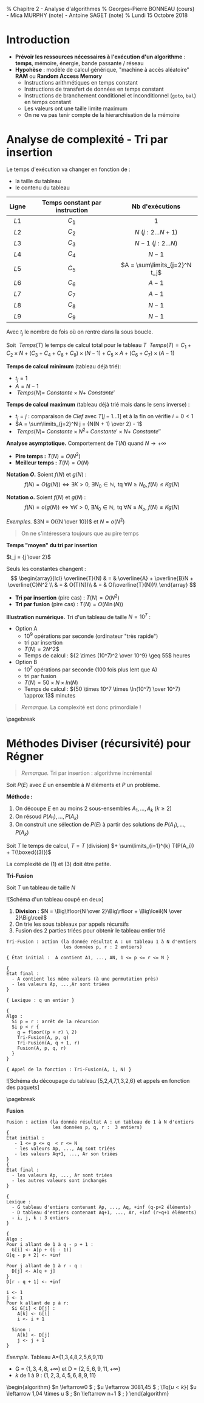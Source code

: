 % Chapitre 2 - Analyse d'algorithmes
% Georges-Pierre BONNEAU (cours) - Mica MURPHY (note) - Antoine SAGET (note)
% Lundi 15 Octobre 2018

# Introduction

- **Prévoir les ressources nécessaires à l'exécution d'un algorithme** : **temps**, mémoire, énergie, bande passante / réseau
- **Hypohèse** : modèle de calcul générique, "machine à accès aléatoire" **RAM** ou **Random Access Memory**
    - Instructions arithmétiques en temps constant
    - Instructions de transfert de données en temps constant
    - Instructions de branchement conditionel et inconditionnel (`goto`, `bal`) en temps constant
    - Les valeurs ont une taille limite maximum
    - On ne va pas tenir compte de la hierarchisation de la mémoire

# Analyse de complexité - Tri par insertion

Le temps d'exécution va changer en fonction de :

- la taille du tableau
- le contenu du tableau

Ligne | Temps constant par instruction |        Nb d'exécutions
:----:|:------------------------------:|:----------------------------:
$L1$  |             $C_1$              |              $1$
$L2$  |             $C_2$              |     $N$ ($j:2 \dots N+1$)
$L3$  |             $C_3$              |    $N - 1$ ($j:2 \dots N$)
$L4$  |             $C_4$              |            $N - 1$
$L5$  |             $C_5$              | $A = \sum\limits_{j=2}^N t_j$
$L6$  |             $C_6$              |            $A - 1$
$L7$  |             $C_7$              |            $A - 1$
$L8$  |             $C_8$              |            $N - 1$
$L9$  |             $C_9$              |            $N - 1$

Avec $t_j$ le nombre de fois où on rentre dans la sous boucle.

Soit $\ Temps(T)$ le temps de calcul total pour le tableau $T$
$\ Temps(T) = C_1 + C_2 \times N + (C_3 + C_4 + C_8 + C_9) \times (N - 1) + C_5 \times A + (C_6 + C_7) \times (A - 1)$

**Temps de calcul minimum** (tableau déjà trié):

- $t_j = 1$
- $A = N - 1$
- $\ Temps(N) =\ Constante \times N +\ Constante'$

**Temps de calcul maximum** (tableau déjà trié mais dans le sens inverse) :

- $t_j = j$ : comparaison de $Clef$ avec $T[j-1 \dots 1]$ et à la fin on vérifie $i = 0 < 1$
- $A = \sum\limits_{j=2}^N j = {N(N + 1) \over 2} - 1$
- $\ Temps(N) =\ Constante \times N^2 +\ Constante' \times N +\ Constante''$

**Analyse asymptotique.** Comportement de $T(N)$ quand $N \rightarrow +\infty$

- **Pire temps :** $T(N) = O(N^2)$
- **Meilleur temps :** $T(N) = O(N)$

**Notation $O$.** Soient $f(N)$ et $g(N)$ :
$$f(N) = O(g(N)) \Leftrightarrow \exists K > 0,\ \exists N_0 \in \mathbb{N}, \text{ tq } \forall N \ge N_0, f(N) \le Kg(N)$$

**Notation $o$.** Soient $f(N)$ et $g(N)$ :
$$f(N) = o(g(N)) \Leftrightarrow \forall K > 0,\ \exists N_0 \in \mathbb{N}, \text{ tq } \forall N \geq N_o,\ f(N) \leq Kg(N)$$

*Exemples.* $3N = O({N \over 10})$ et $N = o(N^2)$

> On ne s'intéressera toujours que au pire temps

**Temps "moyen" du tri par insertion**

$t_j = {j \over 2}$

Seuls les constantes changent :
$$
\begin{array}{lcl}
\overline{T}(N) & = & \overline{A} + \overline{B}N + \overline{C}N^2 \\
 & = & O(T(N))\\
 & = & O(\overline{T}(N))\\
\end{array}
$$

- **Tri par insertion** (pire cas) : $T(N) = O(N^2)$
- **Tri par fusion** (pire cas) : $T(N) = O(N\ln(N))$

**Illustration numérique.** Tri d'un tableau de taille $N = 10^7$ :

- Option A
  - $10^9$ opérations par seconde (ordinateur "très rapide")
  - tri par insertion
  - $T(N) = 2N$^2$
  - Temps de calcul : ${2 \times (10^7)^2 \over 10^9} \geq 55$ heures
- Option B
  - $10^7$ opérations par seconde (100 fois plus lent que A)
  - tri par fusion
  - $T(N) = 50 \times N \times ln(N)$
  - Temps de calcul : ${50 \times 10^7 \times \ln(10^7) \over 10^7} \approx 13$ minutes

> *Remarque.* La complexité est donc primordiale !

\pagebreak

# Méthodes Diviser (récursivité) pour Régner

> *Remarque.* Tri par insertion : algorithme incrémental

Soit $P(E)$ avec $E$ un ensemble à $N$ éléments et $P$ un problème.

**Méthode :**

1) On découpe $E$ en au moins $2$ sous-ensembles $A_1,\dots, A_k$ ($k \ge 2$)
2) On résoud $P(A_1), \dots, P(A_k)$
3) On construit une sélection de $P(E)$ à partir des solutions de $P(A_1), \dots, P(A_k)$

Soit $T$ le temps de calcul, $T = T$ (division) $+ \sum\limits_{i=1}^{k} T(P(A_i)) + T(\boxed{(3)})$

La complexité de $(1)$ et $(3)$ doit être petite.

**Tri-Fusion**

Soit $T$ un tableau de taille $N$

![Schéma d'un tableau coupé en deux]

1) **Division :** $N = \Big\lfloor{N \over 2}\Big\rfloor + \Big\lceil{N \over 2}\Big\rceil$
2) On trie les sous tableaux par appels récursifs
3) Fusion des 2 parties triées pour obtenir le tableau entier trié

```
Tri-Fusion : action (la donnée résultat A : un tableau 1 à N d'entiers
                     les données p, r : 2 entiers)

{ État initial :  A contient A1, ..., AN, 1 <= p <= r <= N }

{
État final :
  - A contient les même valeurs (à une permutation près)
  - les valeurs Ap, ...,Ar sont triées
}

{ Lexique : q un entier }

{
Algo :
  Si p = r : arrêt de la récursion
  Si p < r {
    q = floor((p + r) \ 2)
    Tri-Fusion(A, p, q)
    Tri-Fusion(A, q + 1, r)
    Fusion(A, p, q, r)
  }
}

{ Appel de la fonction : Tri-Fusion(A, 1, N) }
```

![Schéma du découpage du tableau {5,2,4,7,1,3,2,6} et appels en fonction des paquets]

\pagebreak

**Fusion**

```
Fusion : action (la donnée résultat A : un tableau de 1 à N d'entiers
                 les données p, q, r :  3 entiers)
{
État initial :
   - 1 <= p <= q  < r <= N
   - les valeurs Ap, ..., Aq sont triées
   - les valeurs Aq+1, ..., Ar son triées
}
{
État final :
  - les valeurs Ap, ..., Ar sont triées
  - les autres valeurs sont inchangés
}

{
Lexique :
  - G tableau d'entiers contenant Ap, ..., Aq, +inf (q-p+2 éléments)
  - D tableau d'entiers contenant Aq+1, ..., Ar, +inf (r+q+1 éléments)
  - i, j, k : 3 entiers
}

{
Algo :
Pour i allant de 1 à q - p + 1 :
  G[i] <- A[p + (i - 1)]
G[q - p + 2] <- +inf

Pour j allant de 1 à r - q :
  D[j] <- A[q + j]
}
D[r - q + 1] <- +inf

i <- 1
j <- 1
Pour k allant de p à r:
  Si G[i] < D[j] :
    A[k] <- G[i]
    i <- i + 1

  Sinon :
    A[k] <- D[j]
    j <- j + 1
}
```

*Exemple.* Tableau A={1,3,4,8,2,5,6,9,11}

- G = {$1,3,4,8,+\infty$} et D = {$2,5,6,9,11,+\infty$}
- $k$ de $1$ à $9$ : {$1,2,3,4,5,6,8,9,11$}

\begin{algorithm}
$n \leftarrow0 $ \;
$u \leftarrow 3081,45 $ \;
\Tq{$u<k$}{
$u \leftarrow 1,04 \times u $ \;
$n \leftarrow n+1 $ \;
}
\end{algorithm}
